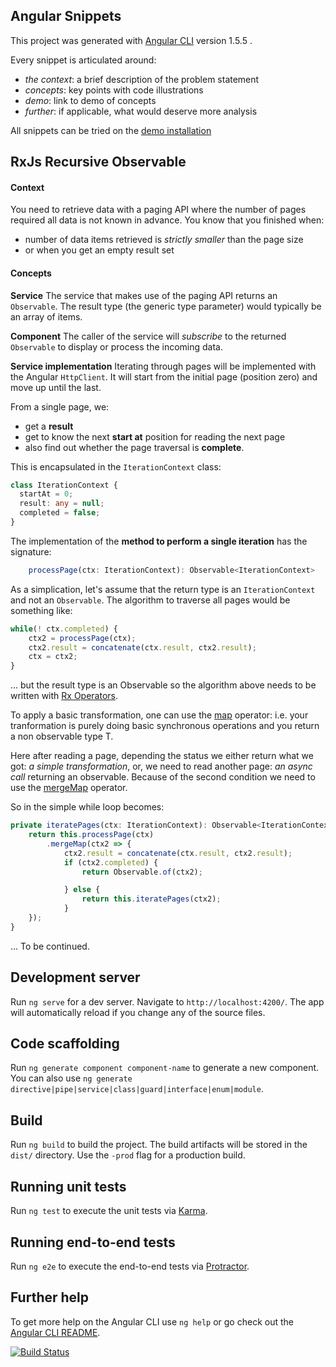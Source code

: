 ## Angular Snippets

This project was generated with [Angular CLI](https://github.com/angular/angular-cli) version 1.5.5 .

Every snippet is articulated around:
* *the context*: a brief description of the problem statement
* *concepts*: key points with code illustrations
* *demo*: link to demo of concepts
* *further*: if applicable, what would deserve more analysis

All snippets can be tried on the [demo installation](https://adelinor.github.io/angular-snippets)

## RxJs Recursive Observable

#### Context
You need to retrieve data with a paging API where the number of pages
required all data is not known in advance. You know that you finished
when:
* number of data items retrieved is *strictly smaller* than the page size
* or when you get an empty result set

#### Concepts

__Service__
The service that makes use of the paging API returns an `Observable`.
The result type (the generic type parameter) would typically be an
array of items.

__Component__
The caller of the service will *subscribe* to the returned `Observable` 
to display or process the incoming data.

__Service implementation__
Iterating through pages will be implemented with the Angular
`HttpClient`.
It will start from the initial page (position zero) and move up until
the last.

From a single page, we:
* get a **result**
* get to know the next **start at** position for reading the next page
* also find out whether the page traversal is **complete**.

This is encapsulated in the `IterationContext` class:

```ts
class IterationContext {
  startAt = 0;
  result: any = null;
  completed = false;
}
```

The implementation of the **method to perform a single iteration** has
the signature:

```ts
    processPage(ctx: IterationContext): Observable<IterationContext>
```

As a simplication, let's assume that the return type is an
`IterationContext` and not an `Observable`. The algorithm to traverse
all pages would be something like:

```ts
while(! ctx.completed) {
    ctx2 = processPage(ctx);
    ctx2.result = concatenate(ctx.result, ctx2.result);
    ctx = ctx2;
}
```

... but the result type is an Observable so the algorithm above
needs to be written with [Rx Operators](http://reactivex.io/documentation/operators.html).

To apply a basic transformation, one can use the [map](http://reactivex.io/documentation/operators/map.html) operator:
i.e. your tranformation is purely doing basic synchronous operations
and you return a non observable type T.

Here after reading a page, depending the status we either return
what we got: *a simple transformation*, or, we need to read another
page: *an async call* returning an observable. Because of the
second condition we need to use the [mergeMap](http://reactivex.io/documentation/operators/flatmap.html) operator.

So in the simple while loop becomes:

```ts
private iteratePages(ctx: IterationContext): Observable<IterationContext> {
    return this.processPage(ctx)
        .mergeMap(ctx2 => {
            ctx2.result = concatenate(ctx.result, ctx2.result);
            if (ctx2.completed) {
                return Observable.of(ctx2);

            } else {
                return this.iteratePages(ctx2);
            }
    });
}
```

... To be continued.

## Development server

Run `ng serve` for a dev server. Navigate to `http://localhost:4200/`. The app will automatically reload if you change any of the source files.

## Code scaffolding

Run `ng generate component component-name` to generate a new component. You can also use `ng generate directive|pipe|service|class|guard|interface|enum|module`.

## Build

Run `ng build` to build the project. The build artifacts will be stored in the `dist/` directory. Use the `-prod` flag for a production build.

## Running unit tests

Run `ng test` to execute the unit tests via [Karma](https://karma-runner.github.io).

## Running end-to-end tests

Run `ng e2e` to execute the end-to-end tests via [Protractor](http://www.protractortest.org/).

## Further help

To get more help on the Angular CLI use `ng help` or go check out the [Angular CLI README](https://github.com/angular/angular-cli/blob/master/README.md).


[![Build Status][travis-badge]][travis-badge-url]

[travis-badge]: https://travis-ci.org/adelinor/angular-snippets.svg?branch=master
[travis-badge-url]: https://travis-ci.org/adelinor/angular-snippets